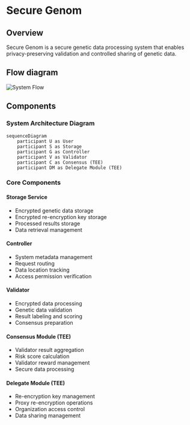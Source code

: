 # Secure Genom

## Overview

Secure Genom is a secure genetic data processing system that enables privacy-preserving validation and controlled sharing of genetic data.

## Flow diagram

![System Flow](docs/flow/system-flow.png)

## Components

### System Architecture Diagram

```mermaid
sequenceDiagram
    participant U as User
    participant S as Storage
    participant G as Controller
    participant V as Validator
    participant C as Consensus (TEE)
    participant DM as Delegate Module (TEE)
```

### Core Components

#### Storage Service

- Encrypted genetic data storage
- Encrypted re-encryption key storage
- Processed results storage
- Data retrieval management

#### Controller

- System metadata management
- Request routing
- Data location tracking
- Access permission verification

#### Validator

- Encrypted data processing
- Genetic data validation
- Result labeling and scoring
- Consensus preparation

#### Consensus Module (TEE)

- Validator result aggregation
- Risk score calculation
- Validator reward management
- Secure data processing

#### Delegate Module (TEE)

- Re-encryption key management
- Proxy re-encryption operations
- Organization access control
- Data sharing management
